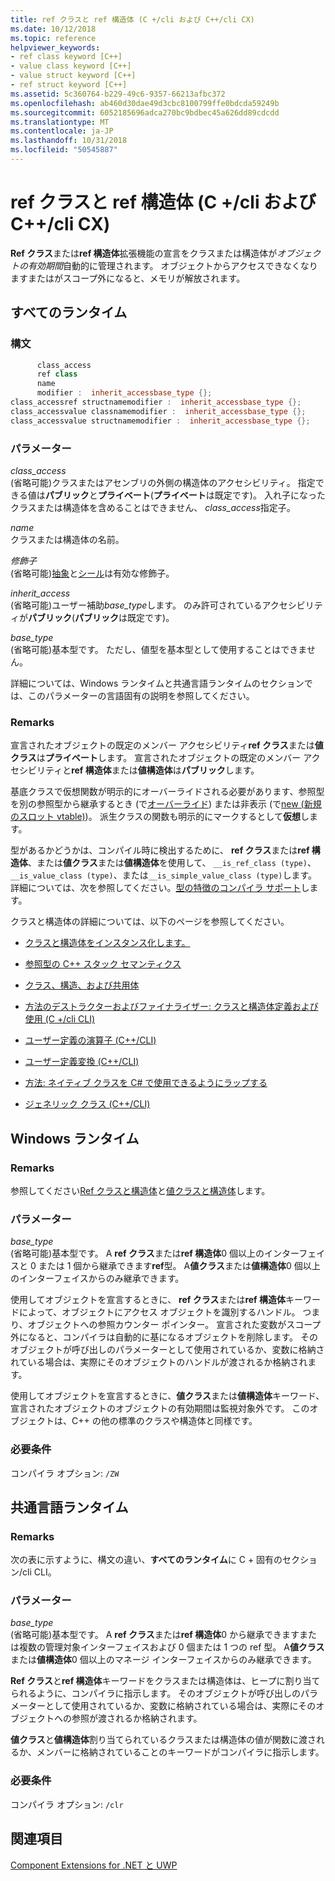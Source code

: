 ```yaml
---
title: ref クラスと ref 構造体 (C +/cli および C++/cli CX)
ms.date: 10/12/2018
ms.topic: reference
helpviewer_keywords:
- ref class keyword [C++]
- value class keyword [C++]
- value struct keyword [C++]
- ref struct keyword [C++]
ms.assetid: 5c360764-b229-49c6-9357-66213afbc372
ms.openlocfilehash: ab460d30dae49d3cbc8100799ffe0bdcda59249b
ms.sourcegitcommit: 6052185696adca270bc9bdbec45a626dd89cdcdd
ms.translationtype: MT
ms.contentlocale: ja-JP
ms.lasthandoff: 10/31/2018
ms.locfileid: "50545887"
---
```

# <a name="ref-class-and-ref-struct--ccli-and-ccx"></a>ref クラスと ref 構造体 (C +/cli および C++/cli CX)

**Ref クラス**または**ref 構造体**拡張機能の宣言をクラスまたは構造体が*オブジェクトの有効期間*自動的に管理されます。 オブジェクトからアクセスできなくなりますまたはがスコープ外になると、メモリが解放されます。

## <a name="all-runtimes"></a>すべてのランタイム

### <a name="syntax"></a>構文

```cpp
      class_access
      ref class
      name
      modifier :  inherit_accessbase_type {};
class_accessref structnamemodifier :  inherit_accessbase_type {};
class_accessvalue classnamemodifier :  inherit_accessbase_type {};
class_accessvalue structnamemodifier :  inherit_accessbase_type {};

```

### <a name="parameters"></a>パラメーター

*class_access*<br/>
(省略可能)クラスまたはアセンブリの外側の構造体のアクセシビリティ。 指定できる値は**パブリック**と**プライベート**(**プライベート**は既定です)。 入れ子になったクラスまたは構造体を含めることはできません、 *class_access*指定子。

*name*<br/>
クラスまたは構造体の名前。

*修飾子*<br/>
(省略可能)[抽象](../windows/abstract-cpp-component-extensions.md)と[シール](../windows/sealed-cpp-component-extensions.md)は有効な修飾子。

*inherit_access*<br/>
(省略可能)ユーザー補助*base_type*します。 のみ許可されているアクセシビリティが**パブリック**(**パブリック**は既定です)。

*base_type*<br/>
(省略可能)基本型です。 ただし、値型を基本型として使用することはできません。

詳細については、Windows ランタイムと共通言語ランタイムのセクションでは、このパラメーターの言語固有の説明を参照してください。

### <a name="remarks"></a>Remarks

宣言されたオブジェクトの既定のメンバー アクセシビリティ**ref クラス**または**値クラス**は**プライベート**します。 宣言されたオブジェクトの既定のメンバー アクセシビリティと**ref 構造体**または**値構造体**は**パブリック**します。

基底クラスで仮想関数が明示的にオーバーライドされる必要があります、参照型を別の参照型から継承するとき (で[オーバーライド](../windows/override-cpp-component-extensions.md)) または非表示 (で[new (新規のスロット vtable)](../windows/new-new-slot-in-vtable-cpp-component-extensions.md))。 派生クラスの関数も明示的にマークするとして**仮想**します。

型があるかどうかは、コンパイル時に検出するために、 **ref クラス**または**ref 構造体**、または**値クラス**または**値構造体**を使用して、 `__is_ref_class (type)`、`__is_value_class (type)`、または`__is_simple_value_class (type)`します。 詳細については、次を参照してください。[型の特徴のコンパイラ サポート](../windows/compiler-support-for-type-traits-cpp-component-extensions.md)します。

クラスと構造体の詳細については、以下のページを参照してください。

- [クラスと構造体をインスタンス化します。](../dotnet/how-to-define-and-consume-classes-and-structs-cpp-cli.md)

- [参照型の C++ スタック セマンティクス](../dotnet/cpp-stack-semantics-for-reference-types.md)

- [クラス、構造、および共用体](../cpp/classes-and-structs-cpp.md)

- [方法のデストラクターおよびファイナライザー: クラスと構造体定義および使用 (C +/cli CLI)](../dotnet/how-to-define-and-consume-classes-and-structs-cpp-cli.md#BKMK_Destructors_and_finalizers)

- [ユーザー定義の演算子 (C++/CLI)](../dotnet/user-defined-operators-cpp-cli.md)

- [ユーザー定義変換 (C++/CLI)](../dotnet/user-defined-conversions-cpp-cli.md)

- [方法: ネイティブ クラスを C# で使用できるようにラップする](../dotnet/how-to-wrap-native-class-for-use-by-csharp.md)

- [ジェネリック クラス (C++/CLI)](../windows/generic-classes-cpp-cli.md)

## <a name="windows-runtime"></a>Windows ランタイム

### <a name="remarks"></a>Remarks

参照してください[Ref クラスと構造体](../cppcx/ref-classes-and-structs-c-cx.md)と[値クラスと構造体](https://msdn.microsoft.com/library/windows/apps/hh699861.aspx)します。

### <a name="parameters"></a>パラメーター

*base_type*<br/>
(省略可能)基本型です。 A **ref クラス**または**ref 構造体**0 個以上のインターフェイスと 0 または 1 個から継承できます**ref**型。 A**値クラス**または**値構造体**0 個以上のインターフェイスからのみ継承できます。

使用してオブジェクトを宣言するときに、 **ref クラス**または**ref 構造体**キーワードによって、オブジェクトにアクセス オブジェクトを識別するハンドル。 つまり、オブジェクトへの参照カウンター ポインター。 宣言された変数がスコープ外になると、コンパイラは自動的に基になるオブジェクトを削除します。 そのオブジェクトが呼び出しのパラメーターとして使用されているか、変数に格納されている場合は、実際にそのオブジェクトのハンドルが渡されるか格納されます。

使用してオブジェクトを宣言するときに、**値クラス**または**値構造体**キーワード、宣言されたオブジェクトのオブジェクトの有効期間は監視対象外です。 このオブジェクトは、C++ の他の標準のクラスや構造体と同様です。

### <a name="requirements"></a>必要条件

コンパイラ オプション: `/ZW`

## <a name="common-language-runtime"></a>共通言語ランタイム

### <a name="remarks"></a>Remarks

次の表に示すように、構文の違い、**すべてのランタイム**に C + 固有のセクション/cli CLI。

### <a name="parameters"></a>パラメーター

*base_type*<br/>
(省略可能)基本型です。 A **ref クラス**または**ref 構造体**0 から継承できますまたは複数の管理対象インターフェイスおよび 0 個または 1 つの ref 型。 A**値クラス**または**値構造体**0 個以上のマネージ インターフェイスからのみ継承できます。

**Ref クラス**と**ref 構造体**キーワードをクラスまたは構造体は、ヒープに割り当てられるように、コンパイラに指示します。 そのオブジェクトが呼び出しのパラメーターとして使用されているか、変数に格納されている場合は、実際にそのオブジェクトへの参照が渡されるか格納されます。

**値クラス**と**値構造体**割り当てられているクラスまたは構造体の値が関数に渡されるか、メンバーに格納されていることのキーワードがコンパイラに指示します。

### <a name="requirements"></a>必要条件

コンパイラ オプション: `/clr`

## <a name="see-also"></a>関連項目

[Component Extensions for .NET と UWP](../windows/component-extensions-for-runtime-platforms.md)
